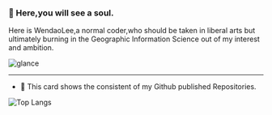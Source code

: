 ### :ghost: Here,you will see a soul.​

Here is WendaoLee,a normal coder,who should be taken in liberal arts but ultimately burning in the Geographic Information Science out of my interest and ambition.

![glance](https://github-readme-stats.vercel.app/api?username=WendaoLee&theme=buefy&show_icons=true)

***

- :sunflower: This card shows the  consistent of my Github published Repositories.

![Top Langs](https://github-readme-stats.vercel.app/api/top-langs/?username=WendaoLee&layout=compact)

